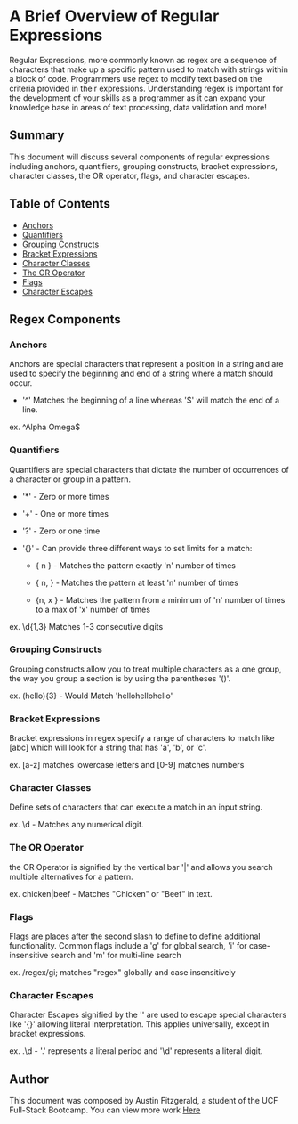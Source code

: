 # A Brief Overview of Regular Expressions

Regular Expressions, more commonly known as regex are a sequence of characters that make up a specific pattern used to match with strings within a block of code. Programmers use regex to modify text based on the criteria provided in their expressions. Understanding regex is important for the development of your skills as a programmer as it can expand your knowledge base in areas of text processing, data validation and more!

## Summary

This document will discuss several components of regular expressions including anchors, quantifiers, grouping constructs, bracket expressions, character classes, the OR operator, flags, and character escapes.

## Table of Contents

- [Anchors](#anchors)
- [Quantifiers](#quantifiers)
- [Grouping Constructs](#grouping-constructs)
- [Bracket Expressions](#bracket-expressions)
- [Character Classes](#character-classes)
- [The OR Operator](#the-or-operator)
- [Flags](#flags)
- [Character Escapes](#character-escapes)

## Regex Components

### Anchors

Anchors are special characters that represent a position in a string and are used to specify the beginning and end of a string where a match should occur.

* '^' Matches the beginning of a line whereas '$' will match the end of a line.

ex. ^Alpha Omega$

### Quantifiers

Quantifiers are special characters that dictate the number of occurrences of a character or group in a pattern.

* '*' - Zero or more times

* '+' - One or more times

* '?' - Zero or one time

* '{}' - Can provide three different ways to set limits for a match:

    *  { n } - Matches the pattern exactly 'n' number of times

    *  { n, } - Matches the pattern at least 'n' number of times

    *   {n, x } - Matches the pattern from a minimum of 'n' number of times to a max of 'x' number of   times 

ex. \d{1,3} Matches 1-3 consecutive digits

### Grouping Constructs

Grouping constructs allow you to treat multiple characters as a one group, the way you group a section is by using the parentheses '()'.

ex. (hello){3} - Would Match 'hellohellohello'

### Bracket Expressions

Bracket expressions in regex specify a range of characters to match like [abc] which will look for a string that has 'a', 'b', or 'c'.

ex. [a-z] matches lowercase letters and [0-9] matches numbers

### Character Classes

Define sets of characters that can execute a match in an input string.

ex. \d - Matches any numerical digit.

### The OR Operator

the OR Operator is signified by the vertical bar '|' and allows you search multiple alternatives for a pattern.

ex. chicken|beef - Matches "Chicken" or "Beef" in text.

### Flags

Flags are places after the second slash to define to define additional functionality. Common flags include a 'g' for global search, 'i' for case-insensitive search and 'm' for multi-line search

ex. /regex/gi; matches "regex" globally and case insensitively

### Character Escapes

Character Escapes signified by the '\' are used to escape special characters like '{}' allowing literal interpretation. This applies universally, except in bracket expressions.

ex. \.\d - '\.' represents a literal period and '\d' represents a literal digit. 

## Author

This document was composed by Austin Fitzgerald, a student of the UCF Full-Stack Bootcamp. You can view more work [Here](https://github.com/AFitzgerald95)